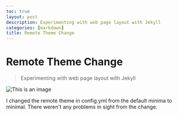```yaml
---
toc: true
layout: post
description: Experimenting with web page layout with Jekyll
categories: [markdown]
title: Remote Theme Change
---
```


# Remote Theme Change
>Experimenting with web page layout with Jekyll

![This is an image](https://user-images.githubusercontent.com/111464916/188237122-ac7a805d-e2b9-4891-9ef2-b036ede99d91.jpg)


I changed the remote theme in config.yml from the default minima to minimal. There weren't any problems in sight from the change. 
